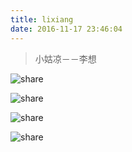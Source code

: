 ```yaml
---
title: lixiang
date: 2016-11-17 23:46:04
---
```


<blockquote class="blockquote-center">小姑凉－－李想</blockquote>

![share][1]

[1]: http://life.nicexiangcun.com/IMG_0169.JPG


![share][2]

[2]: http://life.nicexiangcun.com/IMG_0229.JPG


![share][3]

[3]: http://life.nicexiangcun.com/cxx.jpg



![share][4]

[4]: http://life.nicexiangcun.com/lx.jpg
